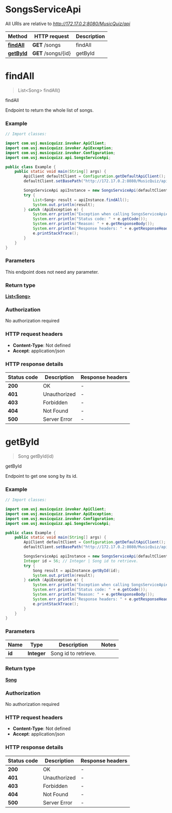 # SongsServiceApi

All URIs are relative to *http://172.17.0.2:8080/MusicQuiz/api*

| Method | HTTP request | Description |
|------------- | ------------- | -------------|
| [**findAll**](SongsServiceApi.md#findAll) | **GET** /songs | findAll |
| [**getById**](SongsServiceApi.md#getById) | **GET** /songs/{id} | getById |


<a id="findAll"></a>
# **findAll**
> List&lt;Song&gt; findAll()

findAll

Endpoint to return the whole list of songs.

### Example

```java
// Import classes:

import com.usj.musicquizz.invoker.ApiClient;
import com.usj.musicquizz.invoker.ApiException;
import com.usj.musicquizz.invoker.Configuration;
import com.usj.musicquizz.api.SongsServiceApi;

public class Example {
    public static void main(String[] args) {
        ApiClient defaultClient = Configuration.getDefaultApiClient();
        defaultClient.setBasePath("http://172.17.0.2:8080/MusicQuiz/api");

        SongsServiceApi apiInstance = new SongsServiceApi(defaultClient);
        try {
            List<Song> result = apiInstance.findAll();
            System.out.println(result);
        } catch (ApiException e) {
            System.err.println("Exception when calling SongsServiceApi#findAll");
            System.err.println("Status code: " + e.getCode());
            System.err.println("Reason: " + e.getResponseBody());
            System.err.println("Response headers: " + e.getResponseHeaders());
            e.printStackTrace();
        }
    }
}
```

### Parameters
This endpoint does not need any parameter.

### Return type

[**List&lt;Song&gt;**](Song.md)

### Authorization

No authorization required

### HTTP request headers

 - **Content-Type**: Not defined
 - **Accept**: application/json

### HTTP response details
| Status code | Description | Response headers |
|-------------|-------------|------------------|
| **200** | OK |  -  |
| **401** | Unauthorized |  -  |
| **403** | Forbidden |  -  |
| **404** | Not Found |  -  |
| **500** | Server Error |  -  |

<a id="getById"></a>
# **getById**
> Song getById(id)

getById

Endpoint to get one song by its id.

### Example

```java
// Import classes:

import com.usj.musicquizz.invoker.ApiClient;
import com.usj.musicquizz.invoker.ApiException;
import com.usj.musicquizz.invoker.Configuration;
import com.usj.musicquizz.api.SongsServiceApi;

public class Example {
    public static void main(String[] args) {
        ApiClient defaultClient = Configuration.getDefaultApiClient();
        defaultClient.setBasePath("http://172.17.0.2:8080/MusicQuiz/api");

        SongsServiceApi apiInstance = new SongsServiceApi(defaultClient);
        Integer id = 56; // Integer | Song id to retrieve.
        try {
            Song result = apiInstance.getById(id);
            System.out.println(result);
        } catch (ApiException e) {
            System.err.println("Exception when calling SongsServiceApi#getById");
            System.err.println("Status code: " + e.getCode());
            System.err.println("Reason: " + e.getResponseBody());
            System.err.println("Response headers: " + e.getResponseHeaders());
            e.printStackTrace();
        }
    }
}
```

### Parameters

| Name | Type | Description  | Notes |
|------------- | ------------- | ------------- | -------------|
| **id** | **Integer**| Song id to retrieve. | |

### Return type

[**Song**](Song.md)

### Authorization

No authorization required

### HTTP request headers

 - **Content-Type**: Not defined
 - **Accept**: application/json

### HTTP response details
| Status code | Description | Response headers |
|-------------|-------------|------------------|
| **200** | OK |  -  |
| **401** | Unauthorized |  -  |
| **403** | Forbidden |  -  |
| **404** | Not Found |  -  |
| **500** | Server Error |  -  |

